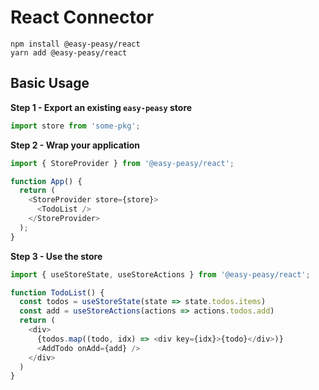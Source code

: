 # React Connector

```
npm install @easy-peasy/react
yarn add @easy-peasy/react
```  

## Basic Usage

**Step 1 - Export an existing `easy-peasy` store**

```js
import store from 'some-pkg';
```

**Step 2 - Wrap your application**

```js
import { StoreProvider } from '@easy-peasy/react';

function App() {
  return (
    <StoreProvider store={store}>
      <TodoList />
    </StoreProvider>
  );
}
```

**Step 3 - Use the store**

```js
import { useStoreState, useStoreActions } from '@easy-peasy/react';

function TodoList() {
  const todos = useStoreState(state => state.todos.items)
  const add = useStoreActions(actions => actions.todos.add)
  return (
    <div>
      {todos.map((todo, idx) => <div key={idx}>{todo}</div>)}
      <AddTodo onAdd={add} />
    </div>
  )
}
```